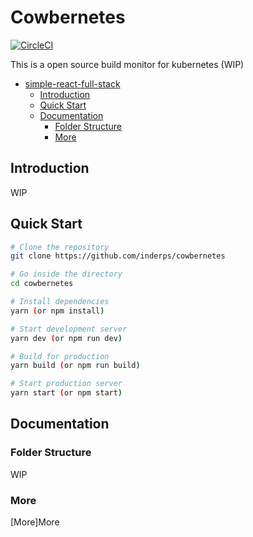 # Cowbernetes

[![CircleCI](https://circleci.com/gh/inderps/cowbernetes.svg?style=svg)](https://circleci.com/gh/inderps/cowbernetes)

This is a open source build monitor for kubernetes (WIP)

- [simple-react-full-stack](#simple-react-full-stack)
  - [Introduction](#introduction)
  - [Quick Start](#quick-start)
  - [Documentation](#documentation)
    - [Folder Structure](#folder-structure)
    - [More](#More)

## Introduction

WIP

## Quick Start

```bash
# Clone the repository
git clone https://github.com/inderps/cowbernetes

# Go inside the directory
cd cowbernetes

# Install dependencies
yarn (or npm install)

# Start development server
yarn dev (or npm run dev)

# Build for production
yarn build (or npm run build)

# Start production server
yarn start (or npm start)
```

## Documentation

### Folder Structure

WIP

### More

[More]More

